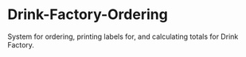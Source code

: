 # Drink-Factory-Ordering
System for ordering, printing labels for, and calculating totals for Drink Factory.
